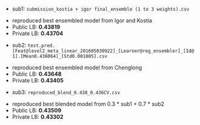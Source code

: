 * sub1: `submission_kostia + igor final_ensemble (1 to 3 weights).csv`
- reproduced best ensembled model from Igor and Kostia
- Public LB: **0.43819**
- Private LB: **0.43704**

* sub2: `test.pred.[Feat@level2_meta_linear_201605030922]_[Learner@reg_ensembler]_[Id@1].[Mean0.436064]_[Std0.001005].csv`
- reproduced best ensembled model from Chenglong
- Public LB: **0.43648**
- Private LB: **0.43405**

* sub3: `reproduced_blend_0.438_0.436CV.csv`
- reproduced best blended model from 0.3 * sub1 + 0.7 * sub2
- Public LB: **0.43509**
- Private LB: **0.43302**